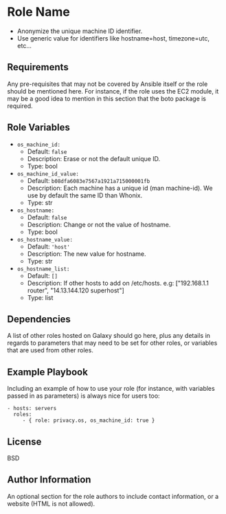 Role Name
=========

+ Anonymize the unique machine ID identifier.
+ Use generic value for identifiers like hostname=host, timezone=utc, etc...

Requirements
------------

Any pre-requisites that may not be covered by Ansible itself or the role should be mentioned here. For instance, if the role uses the EC2 module, it may be a good idea to mention in this section that the boto package is required.

Role Variables
--------------

- `os_machine_id:`
   - Default: `false`
   - Description: Erase or not the default unique ID.
   - Type: bool
- `os_machine_id_value:`
   - Default: `b08dfa6083e7567a1921a715000001fb`
   - Description: Each machine has a unique id (man machine-id). We use by default the same ID than Whonix.
   - Type: str
- `os_hostname:`
   - Default: `false`
   - Description: Change or not the value of hostname.
   - Type: bool
- `os_hostname_value:`
   - Default: `'host'`
   - Description: The new value for hostname.
   - Type: str
- `os_hostname_list:`
   - Default: `[]`
   - Description: If other hosts to add on /etc/hosts. e.g: ["192.168.1.1 router", "14.13.144.120 superhost"]
   - Type: list



Dependencies
------------

A list of other roles hosted on Galaxy should go here, plus any details in regards to parameters that may need to be set for other roles, or variables that are used from other roles.

Example Playbook
----------------

Including an example of how to use your role (for instance, with variables passed in as parameters) is always nice for users too:

    - hosts: servers
      roles:
         - { role: privacy.os, os_machine_id: true }

License
-------

BSD

Author Information
------------------

An optional section for the role authors to include contact information, or a website (HTML is not allowed).
